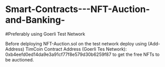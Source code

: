 # Smart-Contracts---NFT-Auction-and-Banking-
#Preferably using Goerli Test Network

Before delploying NFT-Auction.sol on the test network deploy using (Add-Address) TimCoin Contract Address (Goerli Tes Network): 0xb4eefd0ed14da9e3a91cf77f8e579d30b6259f87 
to get the free NFTs to be auctioned.

